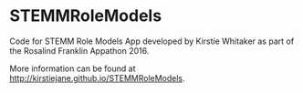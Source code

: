# STEMMRoleModels
Code for STEMM Role Models App developed by Kirstie Whitaker as part of the Rosalind Franklin Appathon 2016.

More information can be found at http://kirstiejane.github.io/STEMMRoleModels. 
